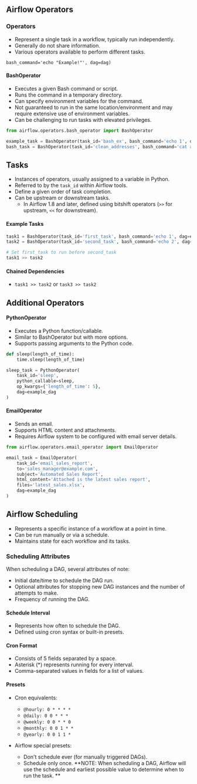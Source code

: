 ## Airflow Operators

### Operators

- Represent a single task in a workflow, typically run independently.
- Generally do not share information.
- Various operators available to perform different tasks.
```example_task = BashOperator(task_id='bash_example',
bash_command='echo "Example!"', dag=dag)
```
#### BashOperator

- Executes a given Bash command or script.
- Runs the command in a temporary directory.
- Can specify environment variables for the command.
- Not guaranteed to run in the same location/environment and may require extensive use of environment variables.
- Can be challenging to run tasks with elevated privileges.
```python
from airflow.operators.bash_operator import BashOperator

example_task = BashOperator(task_id='bash_ex', bash_command='echo 1', dag=dag)
bash_task = BashOperator(task_id='clean_addresses', bash_command='cat addresses.txt | awk "NF==10" > cleaned.txt', dag=dag)
```
## Tasks

- Instances of operators, usually assigned to a variable in Python.
- Referred to by the `task_id` within Airflow tools.
- Define a given order of task completion.
- Can be upstream or downstream tasks.
  - In Airflow 1.8 and later, defined using bitshift operators (`>>` for upstream, `<<` for downstream).
  
#### Example Tasks

```python
task1 = BashOperator(task_id='first_task', bash_command='echo 1', dag=example_dag)
task2 = BashOperator(task_id='second_task', bash_command='echo 2', dag=example_dag)

# Set first_task to run before second_task
task1 >> task2
```

#### Chained Dependencies

- `task1 >> task2` or `task3 >> task2`

## Additional Operators

#### PythonOperator

- Executes a Python function/callable.
- Similar to BashOperator but with more options.
- Supports passing arguments to the Python code.

```python
def sleep(length_of_time):
    time.sleep(length_of_time)

sleep_task = PythonOperator(
    task_id='sleep',
    python_callable=sleep,
    op_kwargs={'length_of_time': 5},
    dag=example_dag
)
```

#### EmailOperator

- Sends an email.
- Supports HTML content and attachments.
- Requires Airflow system to be configured with email server details.

```python
from airflow.operators.email_operator import EmailOperator

email_task = EmailOperator(
    task_id='email_sales_report',
    to='sales_manager@example.com',
    subject='Automated Sales Report',
    html_content='Attached is the latest sales report',
    files='latest_sales.xlsx',
    dag=example_dag
)
```

## Airflow Scheduling

- Represents a specific instance of a workflow at a point in time.
- Can be run manually or via a schedule.
- Maintains state for each workflow and its tasks.

### Scheduling Attributes

When scheduling a DAG, several attributes of note:

- Initial date/time to schedule the DAG run.
- Optional attributes for stopping new DAG instances and the number of attempts to make.
- Frequency of running the DAG.

#### Schedule Interval

- Represents how often to schedule the DAG.
- Defined using cron syntax or built-in presets.

#### Cron Format

- Consists of 5 fields separated by a space.
- Asterisk (*) represents running for every interval.
- Comma-separated values in fields for a list of values.

#### Presets

- Cron equivalents:
  - `@hourly: 0 * * * *`
  - `@daily: 0 0 * * *`
  - `@weekly: 0 0 * * 0`
  - `@monthly: 0 0 1 * *`
  - `@yearly: 0 0 1 1 *`

- Airflow special presets:
  - Don't schedule ever (for manually triggered DAGs).
  - Schedule only once.
**NOTE: When scheduling a DAG, Airflow will use the schedule and earliest possible value to determine when to run the task.
**
